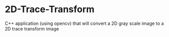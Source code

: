 # 2D-Trace-Transform
C++ application (using opencv) that will convert a 2D gray scale image to a 2D trace transform image
